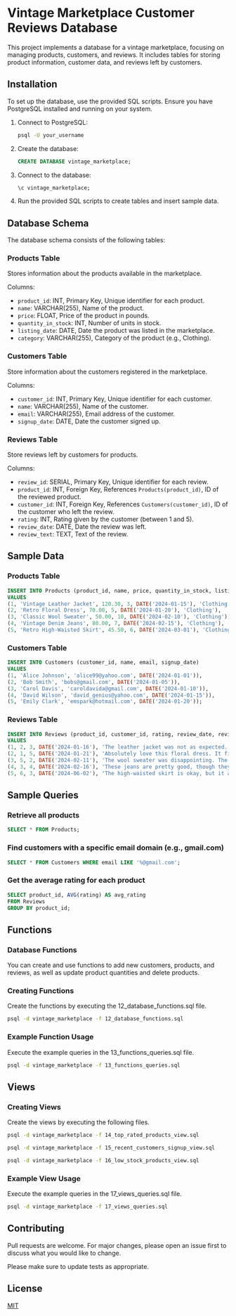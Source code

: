 # Vintage Marketplace Customer Reviews Database

This project implements a database for a vintage marketplace, focusing on managing products, customers, and reviews. It includes tables for storing product information, customer data, and reviews left by customers.

## Installation

To set up the database, use the provided SQL scripts. Ensure you have PostgreSQL installed and running on your system.

1. Connect to PostgreSQL:
    ```bash
    psql -U your_username
    ```

2. Create the database:
    ```sql
    CREATE DATABASE vintage_marketplace;
    ```

3. Connect to the database:
    ```sql
    \c vintage_marketplace;
    ```

4. Run the provided SQL scripts to create tables and insert sample data.

## Database Schema

The database schema consists of the following tables:

### Products Table
Stores information about the products available in the marketplace.

Columns:
- `product_id`: INT, Primary Key, Unique identifier for each product.
- `name`: VARCHAR(255), Name of the product.
- `price`: FLOAT, Price of the product in pounds.
- `quantity_in_stock`: INT, Number of units in stock.
- `listing_date`: DATE, Date the product was listed in the marketplace.
- `category`: VARCHAR(255), Category of the product (e.g., Clothing).

### Customers Table
Store information about the customers registered in the marketplace.

Columns:
- `customer_id`: INT, Primary Key, Unique identifier for each customer.
- `name`: VARCHAR(255), Name of the customer.
- `email`: VARCHAR(255), Email address of the customer.
- `signup_date`: DATE, Date the customer signed up.

### Reviews Table
Store reviews left by customers for products.

Columns:
- `review_id`: SERIAL, Primary Key, Unique identifier for each review.
- `product_id`: INT, Foreign Key, References `Products(product_id)`, ID of the reviewed product.
- `customer_id`: INT, Foreign Key, References `Customers(customer_id)`, ID of the customer who left the review.
- `rating`: INT, Rating given by the customer (between 1 and 5).
- `review_date`: DATE, Date the review was left.
- `review_text`: TEXT, Text of the review.

## Sample Data

### Products Table

```sql
INSERT INTO Products (product_id, name, price, quantity_in_stock, listing_date, category)
VALUES
(1, 'Vintage Leather Jacket', 120.30, 3, DATE('2024-01-15'), 'Clothing'),
(2, 'Retro Floral Dress', 70.00, 5, DATE('2024-01-20'), 'Clothing'),
(3, 'Classic Wool Sweater', 50.00, 10, DATE('2024-02-10'), 'Clothing'),
(4, 'Vintage Denim Jeans', 80.00, 7, DATE('2024-02-15'), 'Clothing'),
(5, 'Retro High-Waisted Skirt', 45.50, 6, DATE('2024-03-01'), 'Clothing');
```

### Customers Table

```sql
INSERT INTO Customers (customer_id, name, email, signup_date)
VALUES
(1, 'Alice Johnson', 'alice99@yahoo.com', DATE('2024-01-01')),
(2, 'Bob Smith', 'bobs@gmail.com', DATE('2024-01-05')),
(3, 'Carol Davis', 'caroldavida@gmail.com', DATE('2024-01-10')),
(4, 'David Wilson', 'david_genius@yahoo.com', DATE('2024-01-15')),
(5, 'Emily Clark', 'emspark@hotmail.com', DATE('2024-01-20'));
```

### Reviews Table

```sql
INSERT INTO Reviews (product_id, customer_id, rating, review_date, review_text)
VALUES
(1, 2, 3, DATE('2024-01-16'), 'The leather jacket was not as expected. The quality is average and the fit is off.'),
(2, 1, 5, DATE('2024-01-21'), 'Absolutely love this floral dress. It fits perfectly and the fabric is wonderful.'),
(3, 5, 2, DATE('2024-02-11'), 'The wool sweater was disappointing. The material feels cheap and it doesn’t keep me warm.'),
(4, 3, 4, DATE('2024-02-16'), 'These jeans are pretty good, though they felt a bit snug after a few wears.')
(5, 6, 3, DATE('2024-06-02'), 'The high-waisted skirt is okay, but it arrived with some loose threads.'),
```

## Sample Queries

### Retrieve all products

```sql
SELECT * FROM Products;
```

### Find customers with a specific email domain (e.g., gmail.com)

```sql
SELECT * FROM Customers WHERE email LIKE '%@gmail.com';
```

### Get the average rating for each product

```sql
SELECT product_id, AVG(rating) AS avg_rating 
FROM Reviews 
GROUP BY product_id;
```

## Functions

### Database Functions

You can create and use functions to add new customers, products, and reviews, as well as update product quantities and delete products.

### Creating Functions

Create the functions by executing the 12_database_functions.sql file.

```bash
psql -d vintage_marketplace -f 12_database_functions.sql
```
### Example Function Usage
Execute the example queries in the 13_functions_queries.sql file.
```bash
psql -d vintage_marketplace -f 13_functions_queries.sql
```

## Views

### Creating Views

Create the views by executing the following files.
```bash
psql -d vintage_marketplace -f 14_top_rated_products_view.sql
```
```bash
psql -d vintage_marketplace -f 15_recent_customers_signup_view.sql
```
```bash
psql -d vintage_marketplace -f 16_low_stock_products_view.sql
```
### Example View Usage
Execute the example queries in the 17_views_queries.sql file.
```bash
psql -d vintage_marketplace -f 17_views_queries.sql
```

## Contributing

Pull requests are welcome. For major changes, please open an issue first
to discuss what you would like to change.

Please make sure to update tests as appropriate.

## License

[MIT](https://choosealicense.com/licenses/mit/)




